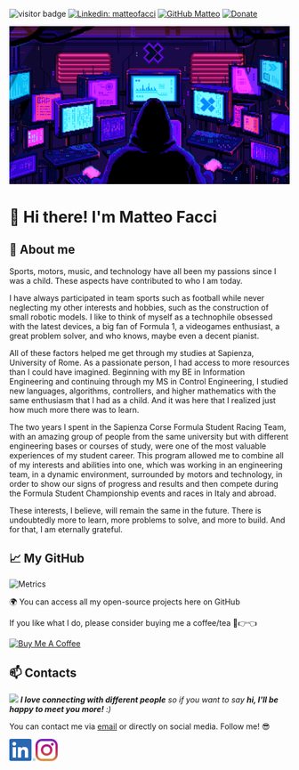 ![visitor badge](https://visitor-badge.glitch.me/badge?page_id=matteofacci.visitor-badge)
[![Linkedin: matteofacci](https://img.shields.io/badge/-matteofacci-blue?style=flat-square&logo=Linkedin&logoColor=white&link=https://www.linkedin.com/in/matteofacci/)](https://www.linkedin.com/in/matteofacci/)
[![GitHub Matteo](https://img.shields.io/github/followers/matteo?label=follow&style=social)](https://github.com/matteofacci)
[![Donate](https://img.shields.io/badge/Donate-PayPal-blue.svg)](https://paypal.me/faccimatteo?country.x=IT&locale.x=it_IT)

![](coding.gif)

# 👋 Hi there! I'm Matteo Facci

## :open_book: About me

Sports, motors, music, and technology have all been my passions since I was a child. These aspects have contributed to who I am today. 

I have always participated in team sports such as football while never neglecting my other interests and hobbies, such as the construction of small robotic models. 
I like to think of myself as a technophile obsessed with the latest devices, a big fan of Formula 1, a videogames enthusiast, a great problem solver, and who knows, maybe even a decent pianist.

All of these factors helped me get through my studies at Sapienza, University of Rome. As a passionate person, I had access to more resources than I could have imagined. Beginning with my BE in Information Engineering and continuing through my MS in Control Engineering, I studied new languages, algorithms, controllers, and higher mathematics with the same enthusiasm that I had as a child. And it was here that I realized just how much more there was to learn.

The two years I spent in the Sapienza Corse Formula Student Racing Team, with an amazing group of people from the same university but with different engineering bases or courses of study, were one of the most valuable experiences of my student career. This program allowed me to combine all of my interests and abilities into one, which was working in an engineering team, in a dynamic environment, surrounded by motors and technology, in order to show our signs of progress and results and then compete during the Formula Student Championship events and races in Italy and abroad.

These interests, I believe, will remain the same in the future. 
There is undoubtedly more to learn, more problems to solve, and more to build. 
And for that, I am eternally grateful.

## :chart_with_upwards_trend: My GitHub

![Metrics](https://metrics.lecoq.io/matteofacci)

:earth_africa: You can access all my open-source projects here on GitHub
  
  If you like what I do, please consider buying me a coffee/tea 🥺👉👈

<a href="https://paypal.me/faccimatteo?country.x=IT&locale.x=it_IT" target="_blank"><img src="https://cdn.buymeacoffee.com/buttons/v2/default-red.png" alt="Buy Me A Coffee" width="150" ></a>

## 📫 Contacts 

<img src="https://media.giphy.com/media/LnQjpWaON8nhr21vNW/giphy.gif" width="60"> <em><b>I love connecting with different people</b> so if you want to say <b>hi, I'll be happy to meet you more!</b> :)</em>

You can contact me via [email](mailto:matteo.facci@outlook.it?subject=[GitHub]) or directly on social media. Follow me! :sunglasses:



[<img src="https://raw.githubusercontent.com/matteofacci/matteofacci/master/socials/linkedin.png" height="40em" align="left" alt="Follow matteofacci on LinkedIn" title="Follow matteofacci on LinkedIn"/>](https://www.linkedin.com/in/matteofacci/)

[<img src="https://raw.githubusercontent.com/matteofacci/matteofacci/master/socials/instagram.svg" height="40em" align="center" alt="Follow matteofacci on Instagram" title="Follow matteofacci on Instagram"/>](https://www.instagram.com/faccimatteo/)
